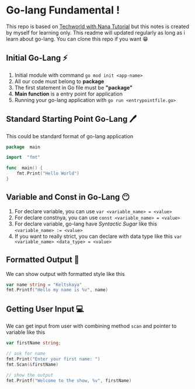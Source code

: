 # Go-lang Fundamental !
This repo is based on [Techworld with Nana Tutorial](https://www.youtube.com/watch?v=yyUHQIec83I) but this notes is created by myself for learning only. This readme will updated regularly as long as i learn about go-lang. You can clone this repo if you want 😁

## Initial Go-Lang ⚡
 1. Initial module with command `go mod init <app-name>`
 2. All our code must belong to **package**
 3. The first statement in Go file must be **"package"**
 4. **Main function** is a entry point for application
 5. Running your go-lang application with `go run <entrypointfile.go>`

## Standard Starting Point Go-Lang 🖊
This could be standard format of go-lang application
```go
package  main

import  "fmt"

func  main() {
	fmt.Print("Hello World")
}
```
## Variable and Const in Go-Lang 😶
 1. For declare variable, you can use `var <variable_name> = <value>`
 2. For declare constnya, you can use `const <variable_name> = <value>`
 3. For declare variable, go-lang have *Syntactic Sugar* like this `<variable_name> := <value>`
 4. If you want to really strict, you can declare with data type like this `var <variable_name> <data_type> = <value>`

## Formatted Output 🧩
We can show output with formatted style like this
```go
var name string = "Keltskaya"
fmt.Printf("Hello my name is %v", name)
```
## Getting User Input 💻
We can get input from user with combining method `scan` and pointer to variable like this
```go
var firstName string;

// ask for name
fmt.Print("Enter your first name: ")
fmt.Scan(&firstName)

// show the output
fmt.Printf("Welcome to the show, %v", firstName)
```
